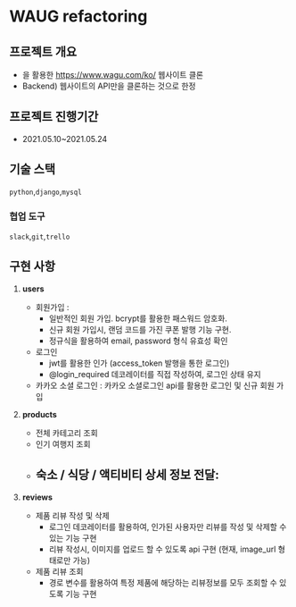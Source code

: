 # WAUG refactoring

## 프로젝트 개요

-  을 활용한 https://www.wagu.com/ko/ 웹사이트  클론
- Backend) 웹사이트의 API만을 클론하는 것으로 한정

## 프로젝트 진행기간

- 2021.05.10~2021.05.24

## 기술 스택

```python```,```django```,```mysql```

### 협업 도구

```slack```,```git```,```trello```



## 구현 사항

1. **users**

   - 회원가입 : 
     - 일반적인 회원 가입. bcrypt를 활용한 패스워드 암호화. 
     - 신규 회원 가입시, 랜덤 코드를 가진 쿠폰 발행 기능 구현. 
     - 정규식을 활용하여 email, password 형식 유효성 확인 
   - 로그인 
     - jwt를 활용한 인가 (access_token 발행을 통한 로그인)
     -  @login_required 데코레이터를 직접 작성하여, 로그인 상태 유지 
   - 카카오 소셜 로그인 : 카카오 소셜로그인 api를 활용한 로그인 및 신규 회원 가입 

   

2. **products**

   - 전체 카테고리 조회  
   - 인기 여행지 조회 
   - 숙소 / 식당 / 액티비티 상세 정보 전달:
     - 

3. **reviews**

   - 제품 리뷰 작성 및 삭제
     - 로그인 데코레이터를 활용하여, 인가된 사용자만 리뷰를 작성 및 삭제할 수 있는 기능 구현
     - 리뷰 작성시, 이미지를 업로드 할 수 있도록 api 구현 (현재, image_url 형태로만 가능)
   - 제품 리뷰 조회
     - 경로 변수를 활용하여 특정 제품에 해당하는 리뷰정보를 모두 조회할 수 있도록 기능 구현

   







